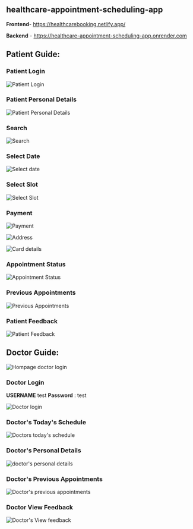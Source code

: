 ## healthcare-appointment-scheduling-app

**Frontend**- https://healthcarebooking.netlify.app/

**Backend** - https://healthcare-appointment-scheduling-app.onrender.com

## Patient Guide: 

### Patient Login
![Patient Login](https://github.com/Project-Based-Learning-IT/healthcare-appointment-scheduling-app/blob/calendar/Software-Engineering/Screenshots/original_login%20patient.jpg)

### Patient Personal Details
![Patient Personal Details](https://github.com/Project-Based-Learning-IT/healthcare-appointment-scheduling-app/blob/calendar/Software-Engineering/Screenshots/original_patient_personal%20details.png)

### Search
![Search](https://github.com/Project-Based-Learning-IT/healthcare-appointment-scheduling-app/blob/calendar/Software-Engineering/Screenshots/original_search%20doctor.jpg)

### Select Date
![Select date](https://github.com/Project-Based-Learning-IT/healthcare-appointment-scheduling-app/blob/calendar/Software-Engineering/Screenshots/original_select%20date.jpg)

### Select Slot
![Select Slot](https://github.com/Project-Based-Learning-IT/healthcare-appointment-scheduling-app/blob/calendar/Software-Engineering/Screenshots/original_booking%20status.jpg)

### Payment
![Payment](https://github.com/Project-Based-Learning-IT/healthcare-appointment-scheduling-app/blob/calendar/Software-Engineering/Screenshots/original_payment.jpg)

![Address](https://github.com/Project-Based-Learning-IT/healthcare-appointment-scheduling-app/blob/calendar/Software-Engineering/Screenshots/original_address%20details.jpg)

![Card details](https://github.com/Project-Based-Learning-IT/healthcare-appointment-scheduling-app/blob/calendar/Software-Engineering/Screenshots/original_card%20details.jpg)

### Appointment Status
![Appointment Status](https://github.com/Project-Based-Learning-IT/healthcare-appointment-scheduling-app/blob/calendar/Software-Engineering/Screenshots/original_appointment%20status.jpg)

### Previous Appointments
![Previous Appointments](https://github.com/Project-Based-Learning-IT/healthcare-appointment-scheduling-app/blob/calendar/Software-Engineering/Screenshots/original_previous%20appointments.jpg)

### Patient Feedback
![Patient Feedback](https://github.com/Project-Based-Learning-IT/healthcare-appointment-scheduling-app/blob/calendar/Software-Engineering/Screenshots/original_patient%20feedback.jpg)

## Doctor Guide: 
![Hompage doctor login](https://github.com/Project-Based-Learning-IT/healthcare-appointment-scheduling-app/blob/calendar/Software-Engineering/Screenshots/original_login%20both.jpg)

### Doctor Login
**USERNAME** test
**Password** : test

![Doctor login](https://github.com/Project-Based-Learning-IT/healthcare-appointment-scheduling-app/blob/calendar/Software-Engineering/Screenshots/original_doctor%20login.jpg)

### Doctor's Today's Schedule
![Doctors today's schedule](https://github.com/Project-Based-Learning-IT/healthcare-appointment-scheduling-app/blob/calendar/Software-Engineering/Screenshots/original_todays%20schedule.png)

### Doctor's Personal Details
![doctor's personal details](https://github.com/Project-Based-Learning-IT/healthcare-appointment-scheduling-app/blob/calendar/Software-Engineering/Screenshots/original_doctor%20personal%20details.jpg)

### Doctor's Previous Appointments
![Doctor's previous appointments](https://github.com/Project-Based-Learning-IT/healthcare-appointment-scheduling-app/blob/calendar/Software-Engineering/Screenshots/original_doctor%20previous%20appointments.png)

### Doctor View Feedback
![Doctor's View feedback](https://github.com/Project-Based-Learning-IT/healthcare-appointment-scheduling-app/blob/calendar/Software-Engineering/Screenshots/original_doctor%20feedback.jpg)
